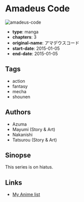 # Amadeus Code

![amadeus-code](https://cdn.myanimelist.net/images/manga/1/147845.jpg)

-   **type**: manga
-   **chapters**: 3
-   **original-name**: アマデウスコード
-   **start-date**: 2015-01-05
-   **end-date**: 2015-01-05

## Tags

-   action
-   fantasy
-   mecha
-   shounen

## Authors

-   Azuma
-   Mayumi (Story & Art)
-   Nakanishi
-   Tatsurou (Story & Art)

## Sinopse

This series is on hiatus.

## Links

-   [My Anime list](https://myanimelist.net/manga/84225/Amadeus_Code)
